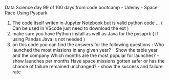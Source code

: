 Data Science day 99 of 100 days from code bootcamp - Udemy - Space Race Using Pyspark 

1. The code itself writen in Jupyter Notebook but is valid python code ... ( Can be used in VScode just need to download the ext ) 
2. make sure you have Python install as well as Java for the pysaprk ( If using Pandas Java is not needed ) 
3. on this code you can find the answers for the following questions :
                     Who launched the most missions in any given year? - Show the table year and the company 
                     Which months are the most popular for launches? - show launches per months 
                     Have space missions gotten safer or has the chance of failure remained unchanged? - show the success and failure rate 
